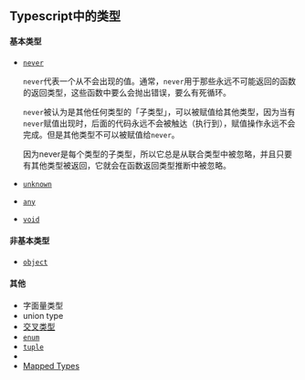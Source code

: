 ## Typescript中的类型



#### 基本类型

- [`never`](https://www.typescriptlang.org/docs/handbook/release-notes/typescript-2-0.html#the-never-type)

  `never`代表一个从不会出现的值。通常，`never`用于那些永远不可能返回的函数的返回类型，这些函数中要么会抛出错误，要么有死循环。

  `never`被认为是其他任何类型的「子类型」，可以被赋值给其他类型，因为当有`never`赋值出现时，后面的代码永远不会被触达（执行到），赋值操作永远不会完成。但是其他类型不可以被赋值给`never`。

  因为never是每个类型的子类型，所以它总是从联合类型中被忽略，并且只要有其他类型被返回，它就会在函数返回类型推断中被忽略。

- [`unknown`]()

- [`any`]()

- [`void`]()

#### 非基本类型

- [`object`](https://www.typescriptlang.org/docs/handbook/release-notes/typescript-2-2.html#object-type)

#### 其他

- 字面量类型
- union type
- [交叉类型]()
- [`enum`]()
- [`tuple`]()
- 
- [Mapped Types](https://www.typescriptlang.org/docs/handbook/release-notes/typescript-2-1.html#mapped-types)



